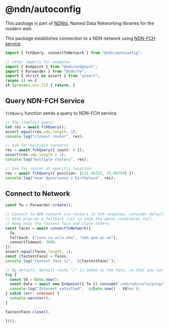 # @ndn/autoconfig

This package is part of [NDNts](https://yoursunny.com/p/NDNts/), Named Data Networking libraries for the modern web.

This package establishes connection to a NDN network using [NDN-FCH service](https://github.com/11th-ndn-hackathon/ndn-fch).

```ts
import { fchQuery, connectToNetwork } from "@ndn/autoconfig";

// other imports for examples
import { Endpoint } from "@ndn/endpoint";
import { Forwarder } from "@ndn/fw";
import { strict as assert } from "assert";
(async () => {
if (process.env.CI) { return; }
```

## Query NDN-FCH Service

`fchQuery` function sends a query to NDN-FCH service.

```ts
// The simplest query:
let res = await fchQuery();
assert.equal(res.udp.length, 1);
console.log("closest router", res);

// Ask for multiple routers:
res = await fchQuery({ count: 4 });
assert(res.udp.length > 1);
console.log("multiple routers", res);

// Ask for router at specific location:
res = await fchQuery({ position: [121.40335, 31.00799] });
console.log("near @yoursunny's birthplace", res);
```

## Connect to Network

```ts
const fw = Forwarder.create();

// Connect to NDN network via routers in FCH response, consider default IPv4 gateway as a candidate.
// Also provide a fallback list in case the above candidates fail.
// Keep only the fastest face and close others.
const faces = await connectToNetwork({
  fw,
  fallback: ["suns.cs.ucla.edu", "ndn.qub.ac.uk"],
  connectTimeout: 3000,
});
assert.equal(faces.length, 1);
const [fastestFace] = faces;
console.log("fastest face is", `${fastestFace}`);

// By default, default route "/" is added to the face, so that you can send Interests right away.
try {
  const t0 = Date.now();
  const data = await new Endpoint({ fw }).consume(`/ndn/edu/ucla/ping/${Math.floor(Math.random() * 1e9)}`);
  console.log("Interest satisfied", `${Date.now() - t0}ms`);
} catch (err: unknown) {
  console.warn(err);
}

fastestFace.close();
```

```ts
})();
```
